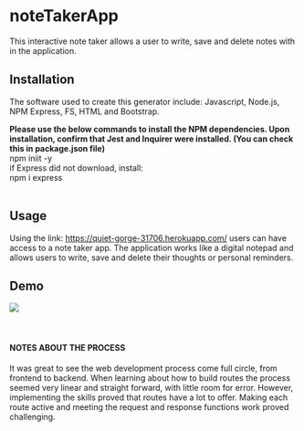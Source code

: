 # noteTakerApp
This interactive note taker allows a user to write, save and delete notes with in the application.

## Installation
The software used to create this generator include: Javascript, Node.js, NPM Express, FS, HTML and Bootstrap.  

**Please use the below commands to install the NPM dependencies. Upon installation, confirm that Jest and Inquirer were installed. (You can check this in package.json file)**
<br>
npm iniit -y
<br> if Express did not download, install:
<br>
npm i express
<br>
<br>

## Usage
Using the link: https://quiet-gorge-31706.herokuapp.com/ users can have access to a note taker app. The application works like a digital notepad and allows users to write, save and delete their thoughts or personal reminders.

## Demo
![](images/bs.gif)
<br>
<br>
<br>

#### NOTES ABOUT THE PROCESS
It was great to see the web development process come full circle, from frontend to backend. When learning about how to build routes the process seemed very linear and straight forward, with little room for error. However, implementing the skills proved that routes have a lot to offer. Making each route active and meeting the request and response functions work proved challenging.